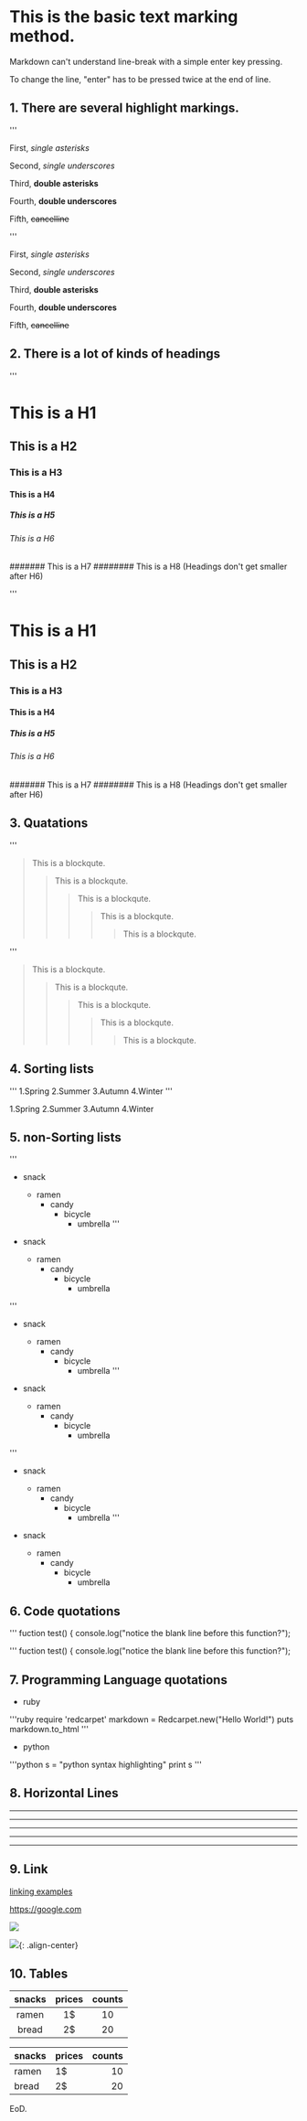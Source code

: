 # This is the basic text marking method.
Markdown can't understand line-break with a simple enter key pressing.

To change the line, "enter" has to be pressed twice at the end of line. 

## 1. There are several highlight markings. 


'''

First, *single asterisks* 

Second, _single underscores_

Third, **double asterisks**

Fourth, __double underscores__

Fifth, ~~cancelline~~

'''

First, *single asterisks* 

Second, _single underscores_

Third, **double asterisks**

Fourth, __double underscores__

Fifth, ~~cancelline~~


## 2.  There is a lot of kinds of headings

'''

# This is a H1
## This is a H2
### This is a H3
#### This is a H4
##### This is a H5
###### This is a H6
####### This is a H7
######## This is a H8 (Headings don't get smaller after H6)

'''

# This is a H1
## This is a H2
### This is a H3
#### This is a H4
##### This is a H5
###### This is a H6
####### This is a H7
######## This is a H8 (Headings don't get smaller after H6)


## 3. Quatations

'''
> This is a blockqute.
> >This is a blockqute.
> >>This is a blockqute.
> >>>This is a blockqute.
> >>>>This is a blockqute.


'''

> This is a blockqute.
> >This is a blockqute.
> >>This is a blockqute.
> >>>This is a blockqute.
> >>>>This is a blockqute.


## 4. Sorting lists

'''
1.Spring
2.Summer
3.Autumn
4.Winter
'''

1.Spring
2.Summer
3.Autumn
4.Winter


## 5. non-Sorting lists

'''
* snack
	* ramen
		* candy
			* bicycle
				* umbrella
'''

* snack
	* ramen
		* candy
			* bicycle
				* umbrella

'''
+ snack
	+ ramen
		+ candy
			+ bicycle
				+ umbrella
'''

+ snack
	+ ramen
		+ candy
			+ bicycle
				+ umbrella


'''
- snack
	- ramen
		- candy
			- bicycle
				- umbrella
'''

- snack
	- ramen
		- candy
			- bicycle
				- umbrella


## 6. Code quotations

'''
fuction test() {
	console.log("notice the blank line before this function?");

'''
fuction test() {
	console.log("notice the blank line before this function?");

## 7. Programming Language quotations

- ruby


'''ruby
require 'redcarpet'
markdown = Redcarpet.new("Hello World!")
puts markdown.to_html
'''

- python


'''python
s = "python syntax highlighting"
print s
'''

## 8. Horizontal Lines

* * *
***
******
- - -
----------------

## 9. Link 

[linking examples](https://google.com)

<https://google.com>

![](https://images.app.goo.gl/AdfQfLsgeMtXA3nt9)

![](https://images.app.goo.gl/AdfQfLsgeMtXA3nt9){: .align-center}

## 10. Tables

|snacks|prices|counts|
|:---:|:----:|:---:|
|ramen| 1$ | 10|
|bread| 2$ | 20|

|snacks|prices|counts|
|:---|:----|---:|
|ramen| 1$ | 10|
|bread| 2$ | 20|


EoD.

